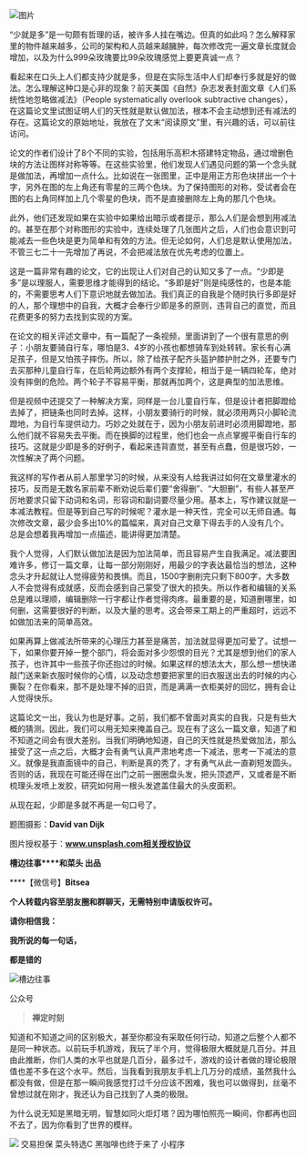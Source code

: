 ![图片](https://mmbiz.qpic.cn/mmbiz_jpg/Ia6gU9JNtkprBkQRXmwMSaxJia9MoR1aDrhPk8xl8aHxPQ7v4uI39tu1I3X0IfllNbmu7Zibm4LbTppfMy2a6FIA/640?wx_fmt=jpeg&tp=webp&wxfrom=5&wx_lazy=1&wx_co=1)

“少就是多”是一句颇有哲理的话，被许多人挂在嘴边。但真的如此吗？怎么解释家里的物件越来越多，公司的架构和人员越来越臃肿，每次修改完一遍文章长度就会增加，以及为什么999朵玫瑰要比99朵玫瑰感觉上要更真诚一点？  

看起来在口头上人们都支持少就是多，但是在实际生活中人们却奉行多就是好的做法。怎么理解这种口是心非的现象？前天美国《自然》杂志发表封面文章《人们系统性地忽略做减法》（People systematically overlook subtractive changes），在这篇论文里试图证明人们的天性就是默认做加法，根本不会主动想到还有减法的存在。这篇论文的原始地址，我放在了文末“阅读原文”里，有兴趣的话，可以前往访问。

论文的作者们设计了8个不同的实验，包括用乐高积木搭建特定物品，通过增删色块的方法让图样对称等等。在这些实验里，他们发现人们遇见问题的第一个念头就是做加法，再增加一点什么。比如说在一张图里，正中是用正方形色块拼出一个十字，另外在图的左上角还有零星的三两个色块。为了保持图形的对称，受试者会在图的右上角同样加上几个零星的色块，而不是直接删除左上角的那几个色块。  

此外，他们还发现如果在实验中如果给出暗示或者提示，那么人们是会想到用减法的。甚至在那个对称图形的实验中，连续处理了几张图片之后，人们也会意识到可能减去一些色块是更为简单和有效的方法。但无论如何，人们总是默认使用加法，不管三七二十一先增加了再说，不会把减法放在优先考虑的位置上。  

这是一篇非常有趣的论文，它的出现让人们对自己的认知又多了一点。“少即是多”是以理服人，需要思维才能得到的结论。“多即是好”则是纯感性的，也是本能的，不需要思考人们下意识地就去做加法。我们真正的自我是个随时执行多即是好的人，那个理想中的自我，大概才会奉行少即是多的原则，违背自己的直觉，而且花费更多的努力去找到实现的方案。  

在论文的相关评述文章中，有一篇配了一条视频，里面讲到了一个很有意思的例子：小朋友要骑自行车，哪怕是3、4岁的小孩也都想骑车到处转转。家长有心满足孩子，但是又怕孩子摔伤。所以，除了给孩子配齐头盔护膝护肘之外，还要专门去买那种儿童自行车，在后轮两边额外有两个支撑轮，相当于是一辆四轮车，绝对没有摔倒的危险。两个轮子不容易平衡，那就再加两个，这是典型的加法思维。  

但是视频中还提交了一种解决方案，同样是一台儿童自行车，但是设计者把脚蹬给去掉了，把链条也同时去掉。这样，小朋友要骑行的时候，就必须用两只小脚轮流蹬地，为自行车提供动力。巧妙之处就在于，因为小朋友前进时必须用脚蹬地，那么他们就不容易失去平衡。而在换脚的过程里，他们也会一点点掌握平衡自行车的技巧。这就是少即是多的好例子，看起来违背直觉，甚至有点蠢，但是很巧妙，一次性解决了两个问题。

我这样的写作者从前人那里学习的时候，从来没有人给我讲过如何在文章里灌水的技巧，反而是无数名家前辈不断劝说后辈们要“舍得删”、“大胆删”，有些人甚至严厉地要求只留下动词和名词，形容词和副词要尽量少用。基本上，写作建议就是一本减法教程。但是等到自己写的时候呢？灌水是一种天性，完全可以无师自通。每次修改文章，最少会多出10%的篇幅来，真对自己文章下得去手的人没有几个。总是会想着我再增加一点描述，能讲得更加清楚。

我个人觉得，人们默认做加法是因为加法简单，而且容易产生自我满足。减法要困难许多，修订一篇文章，让每一部分刚刚好，用最少的字表达最恰当的想法，这种念头才升起就让人觉得疲劳和畏惧。而且，1500字删削完只剩下800字，大多数人不会觉得有成就感，反而会感到自己蒙受了很大的损失。所以作者和编辑的关系总是难以理顺，编辑删除一行字都让作者觉得肉疼。最重要的是，知道删哪里，如何删，这需要很好的判断，以及大量的思考。这会带来工期上的严重超时，远远不如做加法来的简单高效。  

如果再算上做减法所带来的心理压力甚至是痛苦，加法就显得更加可爱了。试想一下，如果你要开掉一整个部门，将会面对多少怨恨的目光？尤其是想到他们的家人孩子，也许其中一些孩子你还抱过的时候。如果这样的想法太大，那么想一想快递敲门送来新衣服时候你的心情，以及动念想要把家里的旧衣服送出去的时候的内心撕裂？在你看来，那不是处理不掉的旧货，而是满满一衣柜美好的回忆，拥有会让人觉得快乐。

这篇论文一出，我认为也是好事。之前，我们都不曾面对真实的自我，只是有些大概的猜测。因此，我们可以用无知来掩盖自己。现在有了这么一篇文章，知道了和不知道之间会有很大差别。当我们明确地知道，自己的天性就是热爱做加法，那么接受了这一点之后，大概才会有勇气认真严肃地考虑一下减法，思考一下减法的意义。就像是我直面镜中的自己，判断是真的秃了，才有勇气从此一直剃短发圆头。否则的话，我现在可能还得在出门之前一圈圈盘头发，把头顶遮严，又或者是不断梳理头发喷上发胶，研究如何用一根头发遮盖住最大的头皮面积。  

从现在起，少即是多就不再是一句口号了。

题图摄影：**David van Dijk**

图片授权基于：**www.unsplash.com相关授权协议**

**槽边往事****和菜头 出品**

****【微信号】****Bitsea****

**个人转载内容至朋友圈和群聊天，无需特别申请版权许可。**

**请你相信我：**

**我所说的每一句话，**

**都是错的**

![槽边往事](http://mmbiz.qpic.cn/mmbiz_png/Ia6gU9JNtkqHEnONjkaACAcIYMNVibNzxL0jgSVwic1U7kJM6Jz1yXVx9v30ibMUvCqLRO9C2a9zJySkbFb9HgvrA/0?wx_fmt=png)

公众号

>  **禅定时刻**

知道和不知道之间的区别极大，甚至你都没有采取任何行动，知道之后整个人都不是同一种状态。以前玩手机游戏，我玩了半个月，觉得极限大概就是几百分。并且由此推断，你们人类的水平也就是几百分，最多过千，游戏的设计者做的理论极限值也差不多在这个水平。然后，当我看到我朋友手机上几万分的成绩，虽然我什么都没有做，但是在那一瞬间我感觉打过千分应该不困难，我也可以做得到，丝毫不曾想过就在刚才，我还认为自己找到了人类的极限。  

为什么说无知是黑暗无明，智慧如同火炬灯塔？因为哪怕照亮一瞬间，你都再也回不去了，因为你看到了世界的模样。  

 ![](http://mmbiz.qpic.cn/mmbiz_png/iaAg0lgnpD6e71CwTVA3stu7V9nMGa9RouiaNbdA4XAp8D2dpRaXpaibTiakdd3hCeczhMGlvsFyWVFStn5xE55A1A/640?wx_fmt=png&wxfrom=200)   交易担保 菜头特选C  黑咖啡也终于来了  小程序